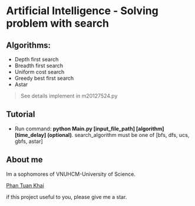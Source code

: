 # Artificial Intelligence - Solving problem with search

## Algorithms:
* Depth first search
* Breadth first search
* Uniform cost search
* Greedy best first search
* Astar
> See details implement in m20127524.py

## Tutorial
* Run command: **python Main.py [input_file_path] [algorithm] [time_delay] (optional)**. search_algorithm must be one of [bfs, dfs, ucs, gbfs, astar]

## About me

Im a sophomores of VNUHCM-University of Science.

[Phan Tuan Khai](facebook.com/phantuankhai1203)

if this project useful to you, please give me a star.